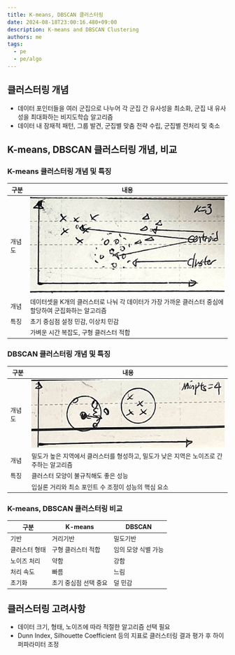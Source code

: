 ```yaml
---
title: K-means, DBSCAN 클러스터링
date: 2024-08-18T23:00:16.480+09:00
description: K-means and DBSCAN Clustering
authors: me
tags:
  - pe
  - pe/algo
---
```


## 클러스터링 개념

- 데이터 포인터들을 여러 군집으로 나누어 각 군집 간 유사성을 최소화, 군집 내 유사성을 최대화하는 비지도학습 알고리즘
- 데이터 내 잠재적 패턴, 그룹 발견, 군집별 맞춤 전략 수립, 군집별 전처리 및 축소

## K-means, DBSCAN 클러스터링 개념, 비교

### K-means 클러스터링 개념 및 특징

| 구분 | 내용 |
| --- | --- |
| 개념도 | ![k-means](./assets/k-means.jpg) |
| 개념 | 데이터셋을 K개의 클러스터로 나눠 각 데이터가 가장 가까운 클러스터 중심에 할당하여 군집화하는 알고리즘 |
| 특징 | 초기 중심점 설정 민감, 이상치 민감 |
| | 가벼운 시간 복잡도, 구형 클러스터 적합 |

### DBSCAN 클러스터링 개념 및 특징

| 구분 | 내용 |
| --- | --- |
| 개념도 | ![dbscan](./assets/dbscan.jpg) |
| 개념 | 밀도가 높은 지역에서 클러스터를 형성하고, 밀도가 낮은 지역은 노이즈로 간주하는 알고리즘 |
| 특징 | 클러스터 모양이 불규칙해도 좋은 성능 |
| | 입실론 거리와 최소 포인트 수 조정이 성능의 핵심 요소 |

### K-means, DBSCAN 클러스터링 비교

| 구분 | K-means | DBSCAN |
| --- | --- | --- |
| 기반 | 거리기반 | 밀도기반 |
| 클러스터 형태 | 구형 클러스터 적합 | 임의 모양 식별 가능 |
| 노이즈 처리 | 약함 | 강함 |
| 처리 속도 | 빠름 | 느림 |
| 초기화 | 초기 중심점 선택 중요 | 덜 민감 |

## 클러스터링 고려사항

- 데이터 크기, 형태, 노이즈에 따라 적절한 알고리즘 선택 필요
- Dunn Index, Silhouette Coefficient 등의 지표로 클러스터링 결과 평가 후 하이퍼파라미터 조정
